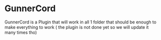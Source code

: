 # GunnerCord
GunnerCord is a Plugin that will work in all 1 folder that should be enough to make everything to work ( the plugin is not done yet so we will update it many times tho)
